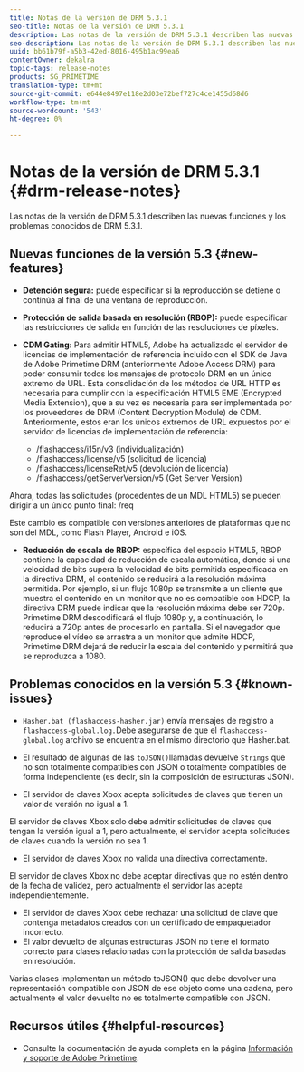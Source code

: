 ```yaml
---
title: Notas de la versión de DRM 5.3.1
seo-title: Notas de la versión de DRM 5.3.1
description: Las notas de la versión de DRM 5.3.1 describen las nuevas funciones y los problemas conocidos de DRM 5.3.1.
seo-description: Las notas de la versión de DRM 5.3.1 describen las nuevas funciones y los problemas conocidos de DRM 5.3.1.
uuid: bb61b79f-a5b3-42ed-8016-495b1ac99ea6
contentOwner: dekalra
topic-tags: release-notes
products: SG_PRIMETIME
translation-type: tm+mt
source-git-commit: e644e8497e118e2d03e72bef727c4ce1455d68d6
workflow-type: tm+mt
source-wordcount: '543'
ht-degree: 0%

---
```



# Notas de la versión de DRM 5.3.1 {#drm-release-notes}

Las notas de la versión de DRM 5.3.1 describen las nuevas funciones y los problemas conocidos de DRM 5.3.1.

## Nuevas funciones de la versión 5.3 {#new-features}

* **Detención segura:** puede especificar si la reproducción se detiene o continúa al final de una ventana de reproducción.
* **Protección de salida basada en resolución (RBOP):** puede especificar las restricciones de salida en función de las resoluciones de píxeles.
* **CDM Gating:** Para admitir HTML5, Adobe ha actualizado el servidor de licencias de implementación de referencia incluido con el SDK de Java de Adobe Primetime DRM (anteriormente Adobe Access DRM) para poder consumir todos los mensajes de protocolo DRM en un único extremo de URL. Esta consolidación de los métodos de URL HTTP es necesaria para cumplir con la especificación HTML5 EME (Encrypted Media Extension), que a su vez es necesaria para ser implementada por los proveedores de DRM (Content Decryption Module) de CDM. Anteriormente, estos eran los únicos extremos de URL expuestos por el servidor de licencias de implementación de referencia:

   * /flashaccess/i15n/v3 (individualización)
   * /flashaccess/license/v5 (solicitud de licencia)
   * /flashaccess/licenseRet/v5 (devolución de licencia)
   * /flashaccess/getServerVersion/v5 (Get Server Version)

Ahora, todas las solicitudes (procedentes de un MDL HTML5) se pueden dirigir a un único punto final: /req

Este cambio es compatible con versiones anteriores de plataformas que no son del MDL, como Flash Player, Android e iOS.

* **Reducción de escala de RBOP:** específica del espacio HTML5, RBOP contiene la capacidad de reducción de escala automática, donde si una velocidad de bits supera la velocidad de bits permitida especificada en la directiva DRM, el contenido se reducirá a la resolución máxima permitida. Por ejemplo, si un flujo 1080p se transmite a un cliente que muestra el contenido en un monitor que no es compatible con HDCP, la directiva DRM puede indicar que la resolución máxima debe ser 720p. Primetime DRM descodificará el flujo 1080p y, a continuación, lo reducirá a 720p antes de procesarlo en pantalla. Si el navegador que reproduce el vídeo se arrastra a un monitor que admite HDCP, Primetime DRM dejará de reducir la escala del contenido y permitirá que se reproduzca a 1080.

## Problemas conocidos en la versión 5.3 {#known-issues}

* `Hasher.bat (flashaccess-hasher.jar)` envía mensajes de registro a  `flashaccess-global.log.`Debe asegurarse de que el  `flashaccess-global.log` archivo se encuentra en el mismo directorio que Hasher.bat.

* El resultado de algunas de las `toJSON()`llamadas devuelve `Strings` que no son totalmente compatibles con JSON o totalmente compatibles de forma independiente (es decir, sin la composición de estructuras JSON).

* El servidor de claves Xbox acepta solicitudes de claves que tienen un valor de versión no igual a 1.

El servidor de claves Xbox solo debe admitir solicitudes de claves que tengan la versión igual a 1, pero actualmente, el servidor acepta solicitudes de claves cuando la versión no sea 1.

* El servidor de claves Xbox no valida una directiva correctamente.

El servidor de claves Xbox no debe aceptar directivas que no estén dentro de la fecha de validez, pero actualmente el servidor las acepta independientemente.

* El servidor de claves Xbox debe rechazar una solicitud de clave que contenga metadatos creados con un certificado de empaquetador incorrecto.
* El valor devuelto de algunas estructuras JSON no tiene el formato correcto para clases relacionadas con la protección de salida basadas en resolución.

Varias clases implementan un método toJSON() que debe devolver una representación compatible con JSON de ese objeto como una cadena, pero actualmente el valor devuelto no es totalmente compatible con JSON.

## Recursos útiles {#helpful-resources}

* Consulte la documentación de ayuda completa en la página [Información y soporte de Adobe Primetime](https://helpx.adobe.com/support/primetime.html).
